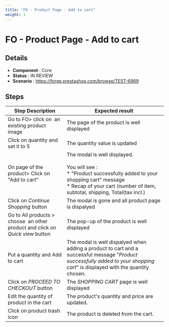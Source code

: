 ```yaml
---
title: "FO - Product Page - Add to cart"
weight: 1
---
```


# FO - Product Page - Add to cart
## Details
* **Component** : Core
* **Status** : IN REVIEW
* **Scenario** : https://forge.prestashop.com/browse/TEST-6969

## Steps
| Step Description | Expected result |
| ----- | ----- |
| Go to FO> click on  an existing product image | The page of the product is well displayed |
| Click on quantity and set it to 5 | The quantity value is updated |
| On page of the product> Click on "Add to cart" | The modal is well displayed.<br><br>You will see :<br> * "Product successfully added to your shopping cart" message<br> * Recap of your cart (number of item, subtotal, shipping, Total(tax incl.) |
| Click on _*Continue Shopping*_ button | The modal is gone and all product page is dispalyed |
| Go to All products > choose  an other product and click on _*Quick view*_ button | The pop-up of the product is well displayed |
| Put a quantity and Add to cart | The modal is well dispalyed when adding a product to cart and a successful message "_*Product successfully added to your shopping cart*_" is displayed with the quantity chosen. |
| Click on _*PROCEED TO CHECKOUT*_ button | The _*SHOPPING CART*_ page is well displayed |
| Edit the quantity of product in the cart | The product's quantity and price are updated. |
| Click on product trash icon | The product is deleted from the cart. |
